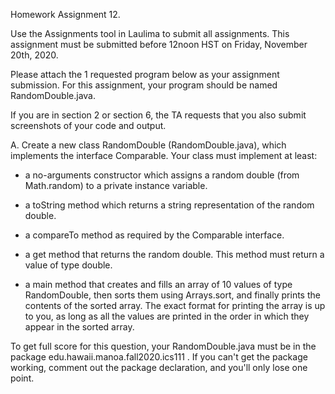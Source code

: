 Homework Assignment 12.

Use the Assignments tool in Laulima to submit all assignments.  This assignment must be submitted before 12noon HST on Friday, November 20th, 2020.

Please attach the 1 requested program below as your assignment submission.  For this assignment, your program should be named RandomDouble.java.

If you are in section 2 or section 6, the TA requests that you also submit screenshots of your code and output.

A.  Create a new class RandomDouble (RandomDouble.java), which implements the interface Comparable<RandomDouble>.  Your class must implement at least:

- a no-arguments constructor which assigns a random double (from Math.random) to a private instance variable.

- a toString method which returns a string representation of the random double.

- a compareTo method as required by the Comparable interface.

- a get method that returns the random double.  This method must return a value of type double.

- a main method that creates and fills an array of 10 values of type RandomDouble, then sorts them using Arrays.sort, and finally prints the contents of the sorted array.  The exact format for printing the array is up to you, as long as all the values are printed in the order in which they appear in the sorted array.

To get full score for this question, your RandomDouble.java must be in the package edu.hawaii.manoa.fall2020.ics111  .  If you can't get the package working, comment out the package declaration, and you'll only lose one point.
